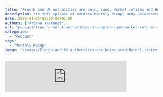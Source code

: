 ```yaml
---
title: "French and UK authorities are being sued, Merkel retires and Honduras gets its first female leader"
description: "In this episode of Gordian Monthly Recap, Ruby Goldenberg and Ariana Yekrangi help you catch up with everything that happened in November 2021."
date: 2022-01-05T08:00:00+02:00
authors: ["Ariana Yekrangi"]
url: "podcast/french-and-uk-authorities-are-being-sued-merkel-retires-and-honduras-gets-its-first-female-leader"
categories:
  - "Podcast"
tags:
  - "Monthly Recap"
image: "/images/French-and-UK-authorities-are-being-sued-Merkel-retires-and-Honduras-gets-its-first-female-leader-—-The-Gordian-Monthly-Recap.jpg"
---
```


<iframe src="https://anchor.fm/thegordian/embed/episodes/French-and-UK-authorities-are-being-sued--Merkel-retires-and-Honduras-gets-its-first-female-leader--Monthly-Recap-e1ceajd" height="102px" width="400px" frameborder="0" scrolling="no"></iframe>
